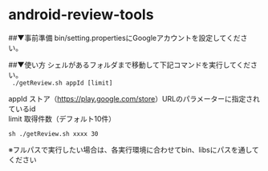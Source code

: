 android-review-tools
====================


##▼事前準備
bin/setting.propertiesにGoogleアカウントを設定してください。

##▼使い方
シェルがあるフォルダまで移動して下記コマンドを実行してください。  
``` ./getReview.sh appId [limit]```
  
appId ストア（<https://play.google.com/store>）URLのパラメーターに指定されているid  
limit 取得件数（デフォルト10件）  
  
```sh ./getReview.sh xxxx 30 ```
  
※フルパスで実行したい場合は、各実行環境に合わせてbin、libsにパスを通してください
  

